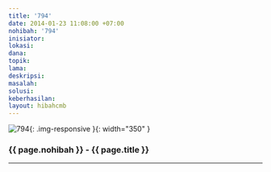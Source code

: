 ```yaml
---
title: '794'
date: 2014-01-23 11:08:00 +07:00
nohibah: '794'
inisiator: 
lokasi: 
dana: 
topik: 
lama: 
deskripsi: 
masalah: 
solusi: 
keberhasilan: 
layout: hibahcmb
---
```


![794](/static/img/hibahcmb/794.png){: .img-responsive }{: width="350" }

### {{ page.nohibah }} - {{ page.title }}

---
